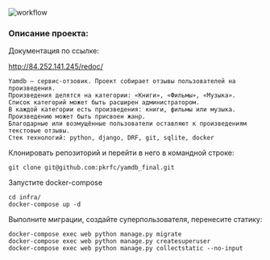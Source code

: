 ![workflow](https://github.com/pkrfc/yamdb_final/actions/workflows/yamdb_workflow.yml/badge.svg)

### Описание проекта:


Документация по ссылке:

http://84.252.141.245/redoc/

```
Yamdb — сервис-отзовик. Проект собирает отзывы пользователей на произведения. 
Произведения делятся на категории: «Книги», «Фильмы», «Музыка».
Список категорий может быть расширен администратором.
В каждой категории есть произведения: книги, фильмы или музыка. 
Произведению может быть присвоен жанр. 
Благодарные или возмущённые пользователи оставляют к произведениям текстовые отзывы.
Стек технологий: python, django, DRF, git, sqlite, docker 
```

Клонировать репозиторий и перейти в него в командной строке:

```
git clone git@github.com:pkrfc/yamdb_final.git

```

Запустите docker-compose
```
cd infra/
docker-compose up -d
```

Выполните миграции, создайте суперпользователя, перенесите статику:
```
docker-compose exec web python manage.py migrate
docker-compose exec web python manage.py createsuperuser
docker-compose exec web python manage.py collectstatic --no-input
```

